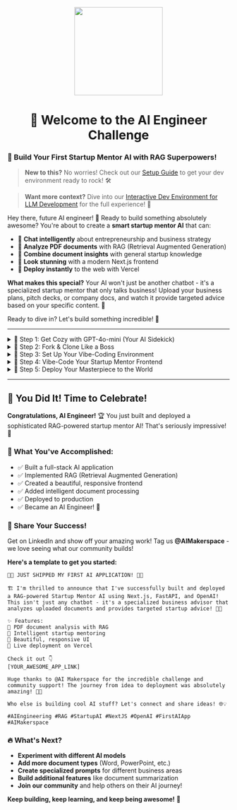 <p align = "center" draggable="false" ><img src="https://github.com/AI-Maker-Space/LLM-Dev-101/assets/37101144/d1343317-fa2f-41e1-8af1-1dbb18399719" 
     width="200px"
     height="auto"/>
</p>

## <h1 align="center" id="heading">🚀 Welcome to the AI Engineer Challenge</h1>

### 🎯 Build Your First Startup Mentor AI with RAG Superpowers!

> **New to this?** No worries! Check out our [Setup Guide](docs/GIT_SETUP.md) to get your dev environment ready to rock! 🛠️

> **Want more context?** Dive into our [Interactive Dev Environment for LLM Development](https://github.com/AI-Maker-Space/Interactive-Dev-Environment-for-AI-Engineers) for the full experience! 🌟

Hey there, future AI engineer! 👋 Ready to build something absolutely awesome? You're about to create a **smart startup mentor AI** that can:

- 💬 **Chat intelligently** about entrepreneurship and business strategy
- 📄 **Analyze PDF documents** with RAG (Retrieval Augmented Generation) 
- 🧠 **Combine document insights** with general startup knowledge
- 🎨 **Look stunning** with a modern Next.js frontend
- 🚀 **Deploy instantly** to the web with Vercel

**What makes this special?** Your AI won't just be another chatbot - it's a specialized startup mentor that only talks business! Upload your business plans, pitch decks, or company docs, and watch it provide targeted advice based on your specific content. 🎯

Ready to dive in? Let's build something incredible! 💪

---

<details>
  <summary>🤖 Step 1: Get Cozy with GPT-4o-mini (Your AI Sidekick)</summary>

Before we build our app, let's understand how to talk to GPT like a pro developer! 

1. **Jump into this interactive notebook** → [GPT-4o-mini Developer Tutorial](https://colab.research.google.com/drive/1sT7rzY_Lb1_wS0ELI1JJfff0NUEcSD72?usp=sharing) 

2. **Experiment with prompts** - Try different system messages and see how the AI responds

3. **Get that "aha!" moment** when you realize how powerful prompt engineering can be 💡

**Pro tip:** The better you understand how to prompt AI, the cooler your app will be! 

</details>

<details>
  <summary>🍴 Step 2: Fork & Clone Like a Boss</summary>

Time to get this bad boy on your machine! Here's your mission:

**Prerequisites Checklist:**
- ✅ GitHub account (obviously!)
- ✅ Git installed and ready to roll
- ✅ Your favorite code editor (Cursor is 🔥)
- ✅ Terminal access (time to feel like a hacker!)
- ✅ GitHub Personal Access Token (for the authentication magic)

**Let's do this:**

1. **Fork this repo** like you mean it! 
   
   ![Fork it real good](https://i.imgur.com/bhjySNh.png)

2. **Clone your shiny new repo:**

   ```bash
   # Navigate to your favorite coding spot
   cd PATH_TO_YOUR_CODING_PARADISE

   # Clone it! (This creates The-AI-Engineer-Challenge folder)
   git clone git@github.com:<YOUR_GITHUB_USERNAME>/The-AI-Engineer-Challenge.git
   ```

   > **SSH not working?** No stress! Use HTTPS instead: `https://github.com/<YOUR_USERNAME>/The-AI-Engineer-Challenge.git`

3. **Verify everything's connected:**

   ```bash
   # Check your remotes (should show your fork)
   git remote -v

   # Make sure git is happy
   git status

   # See what branch you're vibing on
   git branch
   ```

4. **Open it in Cursor and prepare to be amazed:**

   ```bash
   cd The-AI-Engineer-Challenge
   cursor .
   ```

5. **Peek at the backend magic** in `/api/app.py` - this is where the FastAPI awesomeness lives! 🐍

</details>

<details>
  <summary>🎨 Step 3: Set Up Your Vibe-Coding Environment</summary>

Okay, this might seem backwards (setup before coding?!), but trust us - this small investment will make your vibe-coding experience absolutely stellar! 🌟

**Why we're doing this:** We're bridging AI-Assisted Development with pure Vibe-Coding magic. Just a tiny bit of setup for maximum coding superpowers!

1. **Customize your rules** in `.cursor/rules/` 
   - Add your favorite color schemes to `frontend-rule.mdc`
   - Go wild with your creative vision! 🎨

2. **Index some docs** (this is where the magic happens):
   - Hit `CTRL+SHIFT+P` (or `CMD+SHIFT+P` on Mac)
   - Type "custom doc" and feel the power!
   
   ![Custom doc indexing](https://i.imgur.com/ILx3hZu.png)

3. **Add Next.js docs** to your AI's brain:
   - Paste `https://nextjs.org/docs` into the prompt
   
   ![Next.js docs](https://i.imgur.com/psBjpQd.png)

4. **Use default configs** and watch the docs get indexed:
   
   ![Default configs](https://i.imgur.com/LULLeaF.png)

5. **Repeat with Vercel docs** for deployment superpowers!
   
   ![Vercel docs indexed](https://i.imgur.com/hjyXhhC.png) 

**Result:** Your AI assistant now knows Next.js and Vercel like a seasoned developer! 🧠✨

</details>

<details>
  <summary>🎯 Step 4: Vibe-Code Your Startup Mentor Frontend</summary>

This is where the real fun begins! Time to create a beautiful, functional frontend that'll make your startup mentor AI shine! ✨

**What you're building:**
- 🎨 A gorgeous chat interface for startup mentoring
- 📤 PDF upload with drag-and-drop (because we're fancy like that)
- 🔍 Document management and stats
- 💡 Smart validation for business content only
- 📱 Mobile-responsive design that looks amazing everywhere

**Let's vibe-code:**

1. **Open Cursor chat** with `Command-L` or `CTRL-L`

2. **Configure your chat settings** for maximum AI power:
   
   ![Chat settings](https://i.imgur.com/LSgRSgF.png)

3. **Start the conversation:** Ask Cursor to enhance the existing frontend with RAG capabilities! Try something like:
   ```
   "Help me improve this Next.js frontend to work with the RAG-enabled startup mentor backend. I want a beautiful chat interface with PDF upload, document management, and mobile-responsive design!"
   ```

4. **Iterate like a pro:** Keep refining until it's perfect! 
   - Not happy with the colors? Ask for changes!
   - Want different animations? Go for it!
   - Need better mobile experience? Just ask!

5. **Run your creation:**
   ```bash
   cd frontend
   npm install
   npm run dev
   ```

**Pro tip:** Copy any errors back to Cursor and ask it to fix them. It's like having a senior developer pair programming with you! 🤝

</details>

<details>
  <summary>🚀 Step 5: Deploy Your Masterpiece to the World</summary>

Time to share your creation with the world! Let's get this baby live on the internet! 🌐

**Prerequisites:**
- ✅ Vercel account (sign up with your GitHub - it's free!)
- ✅ `npm` installed (probably happened in the previous step)

**Deployment magic:**

1. **Install Vercel CLI globally:**
   ```bash
   npm install -g vercel
   ```

2. **Deploy with one command:**
   ```bash
   vercel
   ```

3. **Follow the prompts** (Vercel makes it super easy):
   
   ![Vercel deployment](https://i.imgur.com/D1iKGCq.png)

4. **Get your live link** and share it with everyone! 🎉

**Important:** Make sure to share your *domain* link for public access:

![Domain link](https://i.imgur.com/mpXIgIz.png)

**Test tip:** Open your deployed app in an incognito tab to make sure it works for everyone! 🕵️

</details>

---

## 🎊 You Did It! Time to Celebrate!

**Congratulations, AI Engineer!** 🏆 You just built and deployed a sophisticated RAG-powered startup mentor AI! That's seriously impressive! 🚀

### 🌟 What You've Accomplished:
- ✅ Built a full-stack AI application
- ✅ Implemented RAG (Retrieval Augmented Generation)
- ✅ Created a beautiful, responsive frontend
- ✅ Added intelligent document processing
- ✅ Deployed to production
- ✅ Became an AI Engineer! 🎯

### 📢 Share Your Success!

Get on LinkedIn and show off your amazing work! Tag us **@AIMakerspace** - we love seeing what our community builds! 

**Here's a template to get you started:**

```
🚀🎉 JUST SHIPPED MY FIRST AI APPLICATION! 🎉🚀

🏗️ I'm thrilled to announce that I've successfully built and deployed a RAG-powered Startup Mentor AI using Next.js, FastAPI, and OpenAI! This isn't just any chatbot - it's a specialized business advisor that analyzes uploaded documents and provides targeted startup advice! 🧠💼

✨ Features:
📄 PDF document analysis with RAG
💬 Intelligent startup mentoring
🎨 Beautiful, responsive UI
🚀 Live deployment on Vercel

Check it out 👇
[YOUR_AWESOME_APP_LINK]

Huge thanks to @AI Makerspace for the incredible challenge and community support! The journey from idea to deployment was absolutely amazing! 🤗🙏

Who else is building cool AI stuff? Let's connect and share ideas! 🌐💡

#AIEngineering #RAG #StartupAI #NextJS #OpenAI #FirstAIApp #AIMakerspace
```

### 🔥 What's Next?

- **Experiment with different AI models**
- **Add more document types** (Word, PowerPoint, etc.)
- **Create specialized prompts** for different business areas
- **Build additional features** like document summarization
- **Join our community** and help others on their AI journey!

**Keep building, keep learning, and keep being awesome!** 🌟
